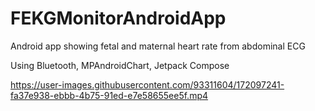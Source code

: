 # FEKGMonitorAndroidApp

Android app showing fetal and maternal heart rate from abdominal ECG

Using Bluetooth, MPAndroidChart, Jetpack Compose

https://user-images.githubusercontent.com/93311604/172097241-fa37e938-ebbb-4b75-91ed-e7e58655ee5f.mp4
